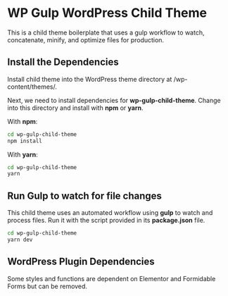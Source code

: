 # WP Gulp WordPress Child Theme

This is a child theme boilerplate that uses a gulp workflow to watch, concatenate, minify, and optimize files for production.

## Install the Dependencies

Install child theme into the WordPress theme directory at /wp-content/themes/.

Next, we need to install dependencies for **wp-gulp-child-theme**. Change into this directory and install with **npm** or **yarn**.

With **npm**:

```bash
cd wp-gulp-child-theme
npm install
```

With **yarn**:

```bash
cd wp-gulp-child-theme
yarn
```

## Run Gulp to watch for file changes

This child theme uses an automated workflow using **gulp** to watch and process files. Run it with the script provided in its **package.json** file.

```bash
cd wp-gulp-child-theme
yarn dev
```

## WordPress Plugin Dependencies

Some styles and functions are dependent on Elementor and Formidable Forms but can be removed.

